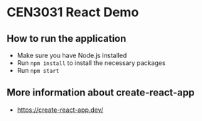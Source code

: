 # CEN3031 React Demo

## How to run the application

- Make sure you have Node.js installed
- Run `npm install` to install the necessary packages
- Run `npm start`

## More information about create-react-app

- <https://create-react-app.dev/>
